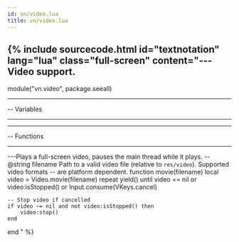 ```yaml
---
id: vn/video.lua
title: vn/video.lua
---
```

{% include sourcecode.html id="textnotation" lang="lua" class="full-screen" content="---Video support.
-- 
module(\"vn.video\", package.seeall)

-- ----------------------------------------------------------------------------
--  Variables
-- ----------------------------------------------------------------------------

-- ----------------------------------------------------------------------------
--  Functions
-- ----------------------------------------------------------------------------

---Plays a full-screen video, pauses the main thread while it plays.
-- @string filename Path to a valid video file (relative to <code>res/video</code>). Supported video formats
--         are platform dependent.
function movie(filename)
    local video = Video.movie(filename)
    repeat
        yield()
    until video == nil or video:isStopped() or Input.consume(VKeys.cancel)
    
    -- Stop video if cancelled
    if video ~= nil and not video:isStopped() then
        video:stop()
    end
end
" %}
                